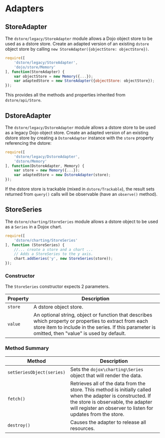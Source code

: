 # Adapters

## StoreAdapter

The `dstore/legacy/StoreAdapter` module allows a Dojo object store to be used as a dstore store. Create an adapted version of an existing `dstore` object store by calling `new StoreAdapter({objectStore: objectStore})`.
```js
require([
    'dstore/legacy/StoreAdapter',
    'dojo/store/Memory'
], function(StoreAdapter) {
    var objectStore = new Memory({...});
    var adaptedStore = new StoreAdapter({objectStore: objectStore});
});
``` 

This provides all the methods and properties inherited from `dstore/api/Store`.

## DstoreAdapter

The `dstore/legacy/DstoreAdapter` module allows a dstore store to be used as a legacy Dojo object store. Create an adapted version of an existing dstore store by creating a `DstoreAdapter` instance with the `store` property referencing the dstore:
```js
require([
    'dstore/legacy/DstoreAdapter',
    'dstore/Memory'
], function(DstoreAdapter, Memory) {
    var store = new Memory({...});
    var adaptedStore = new DstoreAdapter(store);
});
```
If the dstore store is trackable (mixed in `dstore/Trackable`), the result sets returned from `query()` calls will be observable (have an `observe()` method).

## StoreSeries

The `dstore/charting/StoreSeries` module allows a dstore object to be used as a `Series` in a Dojox chart.
```js
require([
    'dstore/charting/StoreSeries'
], function (StoreSeries) {
    //... create a store and a chart ...
    // Adds a StoreSeries to the y axis.
    chart.addSeries('y', new StoreSeries(store));
});
```

### Constructor

The `StoreSeries` constructor expects 2 parameters.

Property | Description
-------- | -----------
`store` | A dstore object store.
`value` | An optional string, object or function that describes which property or properties to extract from each store item to include in the series.  If this parameter is omitted, then "value" is used by default.

### Method Summary

Method | Description
------ | -------------
`setSeriesObject(series)` | Sets the `dojox\charting\Series` object that will render the data.
`fetch()` | Retrieves all of the data from the store.  This method is initially called when the adapter is constructed.  If the store is observable, the adapter will register an observer to listen for updates from the store.
`destroy()` | Causes the adapter to release all resources.
